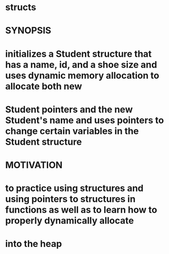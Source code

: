 # structs

# SYNOPSIS
# initializes a Student structure that has a name, id, and a shoe size and uses dynamic memory allocation to allocate both new
# Student pointers and the new Student's name and uses pointers to change certain variables in the Student structure 

# MOTIVATION
# to practice using structures and using pointers to structures in functions as well as to learn how to properly dynamically allocate 
# into the heap
